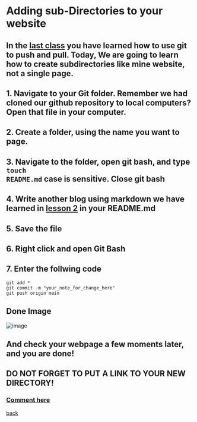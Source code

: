 ﻿# Adding sub-Directories to your website
## In the [last class](https://qqiumax.github.io/blog/controlling-using-git) you have learned how to use git to push and pull. Today, We are going to learn how to create subdirectories like mine website, not a single page.

## 1. Navigate to your Git folder. Remember we had cloned our github repository to local computers? Open that file in your computer. 
## 2. Create a folder, using the name you want to page. 
## 3. Navigate to the folder, open git bash, and type <code>touch README.md</code> case is sensitive. Close git bash
## 4. Write another blog using markdown we have learned in [lesson 2](https://qqiumax.github.io/blog/write-blog-using-markdown) in your README.md
## 5. Save the file
## 6. Right click and open Git Bash
## 7. Enter the follwing code

    git add *
    git commit -m "your_note_for_change_here"
    git push origin main

## Done Image

![image](https://qqiumax.github.io/blog/adding-directories/sub.png)

## And check your webpage a few moments later, and you are done!
## **DO NOT FORGET TO PUT A LINK TO YOUR NEW DIRECTORY!**
### **[Comment here](https://qqiumax.github.io/comment/)**
[back](https://qqiumax.github.io/blog/)


